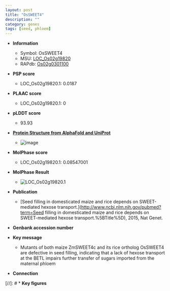 ```yaml
---
layout: post
title: "OsSWEET4"
description: ""
category: genes
tags: [seed, phloem]
---
```


* **Information**  
    + Symbol: OsSWEET4  
    + MSU: [LOC_Os02g19820](http://rice.plantbiology.msu.edu/cgi-bin/ORF_infopage.cgi?orf=LOC_Os02g19820)  
    + RAPdb: [Os02g0301100](http://rapdb.dna.affrc.go.jp/viewer/gbrowse_details/irgsp1?name=Os02g0301100)  

* **PSP score**  
    + LOC_Os02g19820.1: 0.0187 

* **PLAAC score**  
    + LOC_Os02g19820.1: 0 

* **pLDDT score**
    + 93.93

* **[Protein Structure from AlphaFold and UniProt](https://www.uniprot.org/uniprotkb/Q6K4V2/entry#structure)**
    + ![image](https://ricepsp.github.io/images/Q6/AF-Q6K4V2-F1.png)

* **MolPhase score**
    + LOC_Os02g19820.1: 0.08547001

* **MolPhase Result**
    + ![LOC_Os02g19820.1](https://304243504.github.io/Pictures/LOC_Os02g/LOC_Os02g19820.1.png)

* **Publication**  
    + [Seed filling in domesticated maize and rice depends on SWEET-mediated hexose transport.](http://www.ncbi.nlm.nih.gov/pubmed?term=Seed filling in domesticated maize and rice depends on SWEET-mediated hexose transport.%5BTitle%5D), 2015, Nat Genet.

* **Genbank accession number**  

* **Key message**  
    + Mutants of both maize ZmSWEET4c and its rice ortholog OsSWEET4 are defective in seed filling, indicating that a lack of hexose transport at the BETL impairs further transfer of sugars imported from the maternal phloem

* **Connection**  

[//]: # * **Key figures**  


